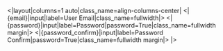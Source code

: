 <|layout|columns=1 auto|class_name=align-columns-center|
<|{email}|input|label=User Email|class_name=fullwidth|>
<|{password}|input|label=Password|password=True|class_name=fullwidth margin|>
<|{password_confirm}|input|label=Password Confirm|password=True|class_name=fullwidth margin|>
|>